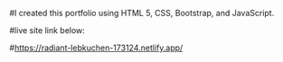 #I created this portfolio using HTML 5, CSS, Bootstrap, and JavaScript.






#live site link below:

#https://radiant-lebkuchen-173124.netlify.app/
